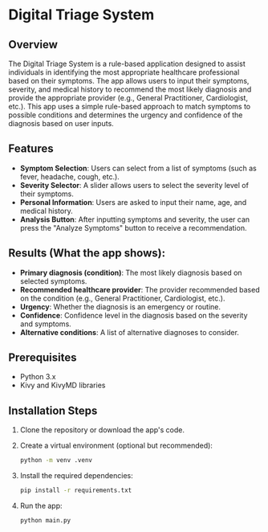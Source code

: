 # Digital Triage System

## Overview

The Digital Triage System is a rule-based application designed to assist individuals in identifying the most appropriate healthcare professional based on their symptoms.
The app allows users to input their symptoms, severity, and medical history to recommend the most likely diagnosis and provide the appropriate provider (e.g., General Practitioner, Cardiologist, etc.).
This app uses a simple rule-based approach to match symptoms to possible conditions and determines the urgency and confidence of the diagnosis based on user inputs.

## Features

* **Symptom Selection**: Users can select from a list of symptoms (such as fever, headache, cough, etc.).
* **Severity Selector**: A slider allows users to select the severity level of their symptoms.
* **Personal Information**: Users are asked to input their name, age, and medical history.
* **Analysis Button**: After inputting symptoms and severity, the user can press the "Analyze Symptoms" button to receive a recommendation.

## Results (What the app shows):

* **Primary diagnosis (condition)**: The most likely diagnosis based on selected symptoms.
* **Recommended healthcare provider**: The provider recommended based on the condition (e.g., General Practitioner, Cardiologist, etc.).
* **Urgency**: Whether the diagnosis is an emergency or routine.
* **Confidence**: Confidence level in the diagnosis based on the severity and symptoms.
* **Alternative conditions**: A list of alternative diagnoses to consider.

## Prerequisites

* Python 3.x
* Kivy and KivyMD libraries

## Installation Steps

1. Clone the repository or download the app's code.
2. Create a virtual environment (optional but recommended):

    ```bash
    python -m venv .venv
    ```

3. Install the required dependencies:

    ```bash
    pip install -r requirements.txt
    ```

4. Run the app:

    ```bash
    python main.py
    ```
